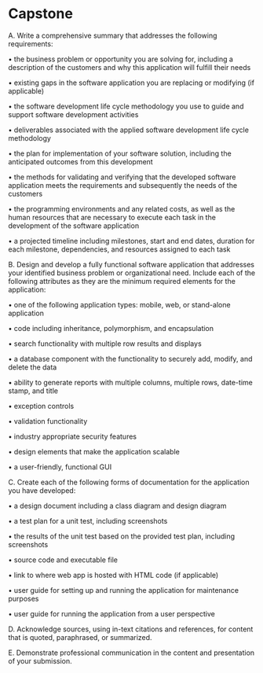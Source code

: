# Capstone

A.   Write a comprehensive summary that addresses the following requirements:

•   the business problem or opportunity you are solving for, including a description of the customers and why this application will fulfill their needs

•   existing gaps in the software application you are replacing or modifying (if applicable)

•   the software development life cycle methodology you use to guide and support software development activities

•   deliverables associated with the applied software development life cycle methodology

•   the plan for implementation of your software solution, including the anticipated outcomes from this development

•   the methods for validating and verifying that the developed software application meets the requirements and subsequently the needs of the customers

•   the programming environments and any related costs, as well as the human resources that are necessary to execute each task in the development of the software application

•   a projected timeline including milestones, start and end dates, duration for each milestone, dependencies, and resources assigned to each task



B.   Design and develop a fully functional software application that addresses your identified business problem or organizational need. Include each of the following attributes as they are the minimum required elements for the application:

•   one of the following application types: mobile, web, or stand-alone application

•   code including inheritance, polymorphism, and encapsulation

•   search functionality with multiple row results and displays

•   a database component with the functionality to securely add, modify, and delete the data

•   ability to generate reports with multiple columns, multiple rows, date-time stamp, and title

•   exception controls

•   validation functionality

•   industry appropriate security features

•   design elements that make the application scalable

•   a user-friendly, functional GUI



C.   Create each of the following forms of documentation for the application you have developed:

•   a design document including a class diagram and design diagram

•   a test plan for a unit test, including screenshots

•   the results of the unit test based on the provided test plan, including screenshots

•   source code and executable file

•   link to where web app is hosted with HTML code (if applicable)

•   user guide for setting up and running the application for maintenance purposes

•   user guide for running the application from a user perspective



D.   Acknowledge sources, using in-text citations and references, for content that is quoted, paraphrased, or summarized.



E.   Demonstrate professional communication in the content and presentation of your submission.
